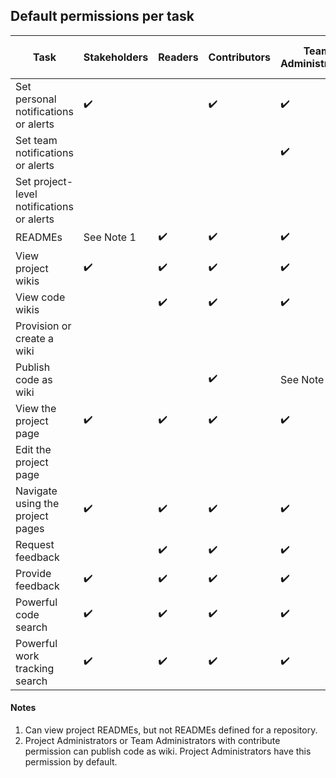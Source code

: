 
## Default permissions per task

|Task |Stakeholders  |Readers  |Contributors  |Team Administrators | Organization owner/Project Administrator |
|---------|---------|---------|---------|---------|---------|
|Set personal notifications or alerts    | ✔️ | | ✔️ | ✔️ | ✔️ |
|Set team notifications or alerts     |         |         |         | ✔️ | ✔️ |
|Set project-level notifications or alerts    |         |         |         |        | ✔️ |
|READMEs     | See Note 1  | ✔️ | ✔️ | ✔️ |✔️|
|View project wikis     |  ✔️ | ✔️ | ✔️ | ✔️ | ✔️  |
|View code wikis     |    | ✔️ | ✔️ | ✔️ | ✔️  |
|Provision or create a wiki    |  |  |  |  | ✔️ |
|Publish code as wiki     |         |  | ✔️ | See Note 2 | See Note 2 |
|View the project page   | ✔️ | ✔️ | ✔️ | ✔️ | ✔️  |
|Edit the project page    |         |         |         |        | ✔️ |
|Navigate using the project pages     | ✔️ | ✔️ | ✔️ | ✔️ | ✔️  |
|Request feedback    |   | ✔️ | ✔️ | ✔️ | ✔️  |
|Provide feedback    |✔️ | ✔️ | ✔️ | ✔️ | ✔️   |
|Powerful code search     | ✔️ | ✔️ | ✔️ | ✔️ | ✔️  |
|Powerful work tracking search     | ✔️ | ✔️ | ✔️ | ✔️ | ✔️  |

#### Notes

1. Can view project READMEs, but not READMEs defined for a repository.
2. Project Administrators or Team Administrators with contribute permission can publish code as wiki. Project Administrators have this permission by default.
